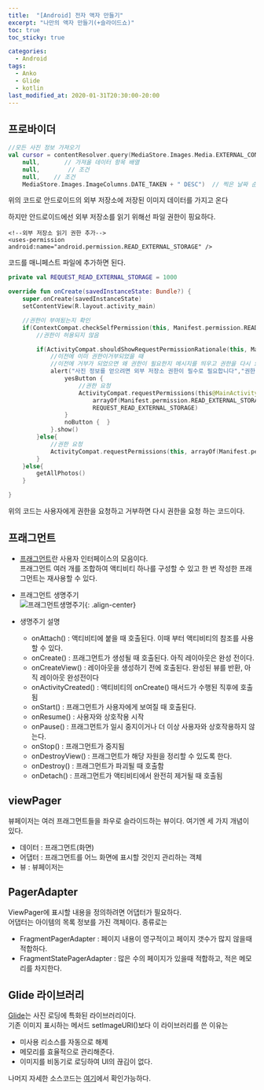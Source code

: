```yaml
---
title:  "[Android] 전자 액자 만들기"
excerpt: "나만의 액자 만들기(+슬라이드쇼)"
toc: true
toc_sticky: true

categories:
  - Android
tags:
  - Anko
  - Glide
  - kotlin
last_modified_at: 2020-01-31T20:30:00-20:00
---
```


## 프로바이더

```kotlin
//모든 사진 정보 가져오기
val cursor = contentResolver.query(MediaStore.Images.Media.EXTERNAL_CONTENT_URI,//이미지를 가져올 경로(외부 저장소)
	null,       // 가져올 데이터 항목 배열
	null,        // 조건
	null,    // 조건
	MediaStore.Images.ImageColumns.DATE_TAKEN + " DESC")  // 찍은 날짜 순으로 내림차순
```
위의 코드로 안드로이드의 외부 저장소에 저장된 이미지 데이터를 가지고 온다

하지만 안드로이드에선 외부 저장소를 읽기 위해선 파일 권한이 핑요하다.
```
<!--외부 저장소 읽기 권한 추가-->
<uses-permission android:name="android.permission.READ_EXTERNAL_STORAGE" />
```
코드를 매니페스트 파일에 추가하면 된다.

```kotlin
private val REQUEST_READ_EXTERNAL_STORAGE = 1000

override fun onCreate(savedInstanceState: Bundle?) {
	super.onCreate(savedInstanceState)
	setContentView(R.layout.activity_main)

	//권한이 부여됬는지 확인
	if(ContextCompat.checkSelfPermission(this, Manifest.permission.READ_EXTERNAL_STORAGE) != PackageManager.PERMISSION_GRANTED){
		//권한이 허용되지 않음

		if(ActivityCompat.shouldShowRequestPermissionRationale(this, Manifest.permission.READ_EXTERNAL_STORAGE)){
			//이전에 이미 권한이거부되었을 때
			//이전에 거부가 되었으면 왜 권한이 필요한지 메시지를 띄우고 권한을 다시 요청한다.
			alert("사진 정보를 얻으려면 외부 저장소 권한이 필수로 필요합니다","권한이 필요한 이유"){
				yesButton {
					//권한 요청
					ActivityCompat.requestPermissions(this@MainActivity,
						arrayOf(Manifest.permission.READ_EXTERNAL_STORAGE),
						REQUEST_READ_EXTERNAL_STORAGE)
				}
				noButton {  }
			}.show()
		}else{
			//권한 요청
			ActivityCompat.requestPermissions(this, arrayOf(Manifest.permission.READ_EXTERNAL_STORAGE),REQUEST_READ_EXTERNAL_STORAGE)
		}
	}else{
		getAllPhotos()
	}

}
```
위의 코드는 사용자에게 권한을 요청하고 거부하면 다시 권한을 요청 하는 코드이다.


## 프래그먼트
* [프래그먼트](https://developer.android.com/guide/components/fragments)란 사용자 인터페이스의 모음이다.  
프래그먼트 여러 개를 조합하여 액티비티 하나를 구성할 수 있고 한 번 작성한 프래그먼트는 재사용할 수 있다.

* 프래그먼트 생명주기  
![프래그먼트생명주기](https://solly29.github.io/assets/images/fragment_lifecycle.png "프래그먼트 생명주기"){: .align-center}  

* 생명주기 설명  
	* onAttach() : 액티비티에 붙을 때 호출된다. 이때 부터 액티비티의 참조를 사용할 수 있다.  
	* onCreate() : 프래그먼트가 생성될 때 호출된다. 아직 레이아웃은 완성 전이다.  
	* onCreateView() : 레이아웃을 생성하기 전에 호출된다. 완성된 뷰를 반환, 아직 레이아웃 완성전이다  
	* onActivityCreated() : 액티비티의 onCreate() 매서드가 수행된 직후에 호출됨  
	* onStart() : 프래그먼트가 사용자에게 보여질 때 호출된다.  
	* onResume() : 사용자와 상호작용 시작  
	* onPause() : 프래그먼트가 일시 중지이거나 더 이상 사용자와 상호작용하지 않는다.  
	* onStop() : 프래그먼트가 중지됨  
	* onDestroyView() : 프래그먼트가 해당 자원을 정리할 수 있도록 한다.  
	* onDestroy() : 프래그먼트가 파괴될 때 호출함  
	* onDetach() : 프래그먼트가 액티비티에서 완전히 제거될 때 호출됨  


## viewPager
뷰페이저는 여러 프래그먼트들을 좌우로 슬라이드하는 뷰이다. 여기엔 세 가지 개념이 있다.  
* 데이터 : 프래그먼트(화면)  
* 어댑터 : 프래그먼트를 어느 화면에 표시할 것인지 관리하는 객체  
* 뷰 : 뷰페이저는  


## PagerAdapter
ViewPager에 표시할 내용을 정의하려면 어댑터가 필요하다.  
어댑터는 아이템의 목록 정보를 가진 객체이다. 종류로는  
* FragmentPagerAdapter : 페이지 내용이 영구적이고 페이지 갯수가 많지 않을때 적합하다.  
* FragmentStatePagerAdapter : 많은 수의 페이지가 있을때 적합하고, 적은 메모리를 차지한다.  


## Glide 라이브러리
[Glide](https://github.com/bumptech/glide)는 사진 로딩에 특화된 라이브러리이다.  
기존 이미지 표시하는 메서드 setImageURI()보다 이 라이브러리를 쓴 이유는  
* 미사용 리소스를 자동으로 해제  
* 메모리를 효율적으로 관리해준다.  
* 이미지를 비동기로 로딩하여 UI의 끊김이 없다.  
  
나머지 자세한 소스코드는 [여기](https://github.com/solly29/AndroidStudy/tree/master/MyGallery)에서 확인가능하다.